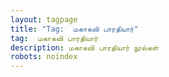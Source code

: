 ```yaml
---
layout: tagpage
title: "Tag:  மகாகவி பாரதியார்"
tag:  மகாகவி பாரதியார்
description: மகாகவி பாரதியார் நூல்கள்
robots: noindex
---
```


